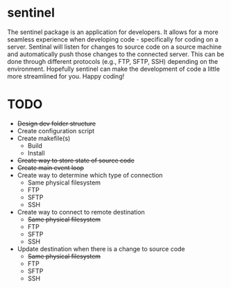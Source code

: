 # sentinel

The sentinel package is an application for developers. It allows for a more seamless experience when developing code - specifically for coding on a server. Sentinal will listen for changes to source code on a source machine and automatically push those changes to the connected server. This can be done through different protocols (e.g., FTP, SFTP, SSH) depending on the environment. Hopefully sentinel can make the development of code a little more streamlined for you. Happy coding!

# TODO
* ~~Design dev folder structure~~
* Create configuration script 
* Create makefile(s)
    * Build
    * Install
* ~~Create way to store state of source code~~
* ~~Create main event loop~~
* Create way to determine which type of connection
	* Same physical filesystem
	* FTP
	* SFTP
	* SSH
* Create way to connect to remote destination
    * ~~Same physical filesystem~~ 
    * FTP
	* SFTP
	* SSH
* Update destination when there is a change to source code
	* ~~Same physical filesystem~~
	* FTP
	* SFTP
	* SSH
